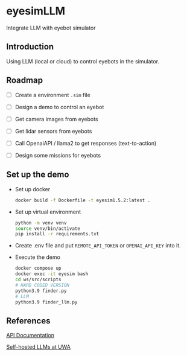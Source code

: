 # eyesimLLM
Integrate LLM with eyebot simulator

## Introduction
Using LLM (local or cloud) to control eyebots in the simulator. 

## Roadmap
- [ ] Create a environment ```.sim``` file
- [ ] Design a demo to control an eyebot
- [ ] Get camera images from eyebots
- [ ] Get lidar sensors from eyebots
- [ ] Call OpenaiAPI / llama2 to get responses (text-to-action)
- [ ] Design some missions for eyebots


## Set up the demo

 - Set up docker
   ```bash
   docker build -f Dockerfile -t eyesim1.5.2:latest .
   ```
 - Set up virtual environment
    ```bash
    python -m venv venv
    source venv/bin/activate
    pip install -r requirements.txt
    ```
 - Create .env file and put `REMOTE_API_TOKEN` or `OPENAI_API_KEY` into it.

 - Execute the demo
   ```bash
   docker compose up
   docker exec -it eyesim bash
   cd ws/src/scripts
   # HARD CODED VERSION
   python3.9 finder.py
   # LLM
   python3.9 finder_llm.py
   ```

## References

[API Documentation](https://api.nlp-tlp.org/redoc/#tag/queue_task)

[Self-hosted LLMs at UWA](https://uwa-nlp-tlp.gitbook.io/llm-tutorial)
